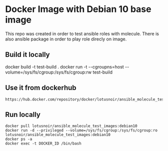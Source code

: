 
# Docker Image with Debian 10 base image 

This repo was created in order to test ansible roles with molecule. There is also ansible package in order to play role direcly on image. 

## Build it locally

  docker build -t test-build .
  docker run -t --cgroupns=host --volume=/sys/fs/cgroup:/sys/fs/cgroup:rw test-build

## Use it from dockerhub

    https://hub.docker.com/repository/docker/lotusnoir/ansible_molecule_test_images:debian10


## Run locally
    docker pull lotusnoir/ansible_molecule_test_images:debian10
    docker run -d --privileged --volume=/sys/fs/cgroup:/sys/fs/cgroup:ro lotusnoir/ansible_molecule_test_images:debian10
    docker ps -a
    docker exec -t DOCKER_ID /bin/bash
